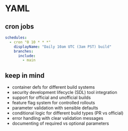 # YAML

## cron jobs

```yml
schedules:
  - cron "0 10 * * *"
    displayName: "Daily 10am UTC (3am PST) build"
    branches:
      include:
        - main
```

## keep in mind

- container defs for different build systems
- security development lifecycle (SDL) tool integration
- support for official and unofficial builds
- feature flag system for controlled rollouts
- parameter validation with sensible defaults
- conditional logic for different build types (PR vs official)
- error handling with clear validation messages
- documenting of required vs optional parameters
